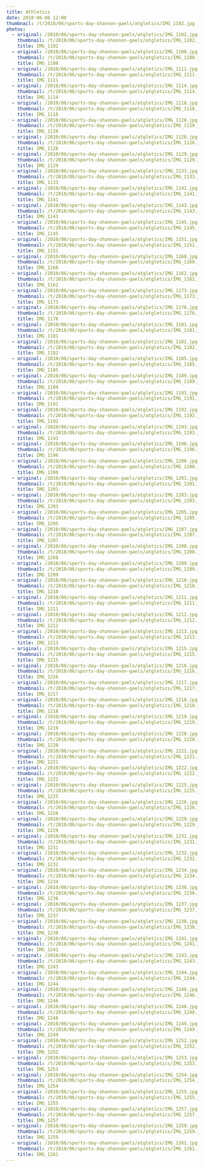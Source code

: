 ```yaml
---
title: Athletics
date: 2010-06-06 12:00
thumbnail: /t/2010/06/sports-day-shannon-gaels/atgletics/IMG_1102.jpg
photos:
  - original: /2010/06/sports-day-shannon-gaels/atgletics/IMG_1102.jpg
    thumbnail: /t/2010/06/sports-day-shannon-gaels/atgletics/IMG_1102.jpg
    title: IMG_1102
  - original: /2010/06/sports-day-shannon-gaels/atgletics/IMG_1108.jpg
    thumbnail: /t/2010/06/sports-day-shannon-gaels/atgletics/IMG_1108.jpg
    title: IMG_1108
  - original: /2010/06/sports-day-shannon-gaels/atgletics/IMG_1111.jpg
    thumbnail: /t/2010/06/sports-day-shannon-gaels/atgletics/IMG_1111.jpg
    title: IMG_1111
  - original: /2010/06/sports-day-shannon-gaels/atgletics/IMG_1114.jpg
    thumbnail: /t/2010/06/sports-day-shannon-gaels/atgletics/IMG_1114.jpg
    title: IMG_1114
  - original: /2010/06/sports-day-shannon-gaels/atgletics/IMG_1118.jpg
    thumbnail: /t/2010/06/sports-day-shannon-gaels/atgletics/IMG_1118.jpg
    title: IMG_1118
  - original: /2010/06/sports-day-shannon-gaels/atgletics/IMG_1120.jpg
    thumbnail: /t/2010/06/sports-day-shannon-gaels/atgletics/IMG_1120.jpg
    title: IMG_1120
  - original: /2010/06/sports-day-shannon-gaels/atgletics/IMG_1126.jpg
    thumbnail: /t/2010/06/sports-day-shannon-gaels/atgletics/IMG_1126.jpg
    title: IMG_1126
  - original: /2010/06/sports-day-shannon-gaels/atgletics/IMG_1129.jpg
    thumbnail: /t/2010/06/sports-day-shannon-gaels/atgletics/IMG_1129.jpg
    title: IMG_1129
  - original: /2010/06/sports-day-shannon-gaels/atgletics/IMG_1133.jpg
    thumbnail: /t/2010/06/sports-day-shannon-gaels/atgletics/IMG_1133.jpg
    title: IMG_1133
  - original: /2010/06/sports-day-shannon-gaels/atgletics/IMG_1141.jpg
    thumbnail: /t/2010/06/sports-day-shannon-gaels/atgletics/IMG_1141.jpg
    title: IMG_1141
  - original: /2010/06/sports-day-shannon-gaels/atgletics/IMG_1143.jpg
    thumbnail: /t/2010/06/sports-day-shannon-gaels/atgletics/IMG_1143.jpg
    title: IMG_1143
  - original: /2010/06/sports-day-shannon-gaels/atgletics/IMG_1145.jpg
    thumbnail: /t/2010/06/sports-day-shannon-gaels/atgletics/IMG_1145.jpg
    title: IMG_1145
  - original: /2010/06/sports-day-shannon-gaels/atgletics/IMG_1151.jpg
    thumbnail: /t/2010/06/sports-day-shannon-gaels/atgletics/IMG_1151.jpg
    title: IMG_1151
  - original: /2010/06/sports-day-shannon-gaels/atgletics/IMG_1160.jpg
    thumbnail: /t/2010/06/sports-day-shannon-gaels/atgletics/IMG_1160.jpg
    title: IMG_1160
  - original: /2010/06/sports-day-shannon-gaels/atgletics/IMG_1162.jpg
    thumbnail: /t/2010/06/sports-day-shannon-gaels/atgletics/IMG_1162.jpg
    title: IMG_1162
  - original: /2010/06/sports-day-shannon-gaels/atgletics/IMG_1173.jpg
    thumbnail: /t/2010/06/sports-day-shannon-gaels/atgletics/IMG_1173.jpg
    title: IMG_1173
  - original: /2010/06/sports-day-shannon-gaels/atgletics/IMG_1176.jpg
    thumbnail: /t/2010/06/sports-day-shannon-gaels/atgletics/IMG_1176.jpg
    title: IMG_1176
  - original: /2010/06/sports-day-shannon-gaels/atgletics/IMG_1181.jpg
    thumbnail: /t/2010/06/sports-day-shannon-gaels/atgletics/IMG_1181.jpg
    title: IMG_1181
  - original: /2010/06/sports-day-shannon-gaels/atgletics/IMG_1182.jpg
    thumbnail: /t/2010/06/sports-day-shannon-gaels/atgletics/IMG_1182.jpg
    title: IMG_1182
  - original: /2010/06/sports-day-shannon-gaels/atgletics/IMG_1185.jpg
    thumbnail: /t/2010/06/sports-day-shannon-gaels/atgletics/IMG_1185.jpg
    title: IMG_1185
  - original: /2010/06/sports-day-shannon-gaels/atgletics/IMG_1189.jpg
    thumbnail: /t/2010/06/sports-day-shannon-gaels/atgletics/IMG_1189.jpg
    title: IMG_1189
  - original: /2010/06/sports-day-shannon-gaels/atgletics/IMG_1191.jpg
    thumbnail: /t/2010/06/sports-day-shannon-gaels/atgletics/IMG_1191.jpg
    title: IMG_1191
  - original: /2010/06/sports-day-shannon-gaels/atgletics/IMG_1192.jpg
    thumbnail: /t/2010/06/sports-day-shannon-gaels/atgletics/IMG_1192.jpg
    title: IMG_1192
  - original: /2010/06/sports-day-shannon-gaels/atgletics/IMG_1193.jpg
    thumbnail: /t/2010/06/sports-day-shannon-gaels/atgletics/IMG_1193.jpg
    title: IMG_1193
  - original: /2010/06/sports-day-shannon-gaels/atgletics/IMG_1196.jpg
    thumbnail: /t/2010/06/sports-day-shannon-gaels/atgletics/IMG_1196.jpg
    title: IMG_1196
  - original: /2010/06/sports-day-shannon-gaels/atgletics/IMG_1200.jpg
    thumbnail: /t/2010/06/sports-day-shannon-gaels/atgletics/IMG_1200.jpg
    title: IMG_1200
  - original: /2010/06/sports-day-shannon-gaels/atgletics/IMG_1201.jpg
    thumbnail: /t/2010/06/sports-day-shannon-gaels/atgletics/IMG_1201.jpg
    title: IMG_1201
  - original: /2010/06/sports-day-shannon-gaels/atgletics/IMG_1203.jpg
    thumbnail: /t/2010/06/sports-day-shannon-gaels/atgletics/IMG_1203.jpg
    title: IMG_1203
  - original: /2010/06/sports-day-shannon-gaels/atgletics/IMG_1205.jpg
    thumbnail: /t/2010/06/sports-day-shannon-gaels/atgletics/IMG_1205.jpg
    title: IMG_1205
  - original: /2010/06/sports-day-shannon-gaels/atgletics/IMG_1207.jpg
    thumbnail: /t/2010/06/sports-day-shannon-gaels/atgletics/IMG_1207.jpg
    title: IMG_1207
  - original: /2010/06/sports-day-shannon-gaels/atgletics/IMG_1208.jpg
    thumbnail: /t/2010/06/sports-day-shannon-gaels/atgletics/IMG_1208.jpg
    title: IMG_1208
  - original: /2010/06/sports-day-shannon-gaels/atgletics/IMG_1209.jpg
    thumbnail: /t/2010/06/sports-day-shannon-gaels/atgletics/IMG_1209.jpg
    title: IMG_1209
  - original: /2010/06/sports-day-shannon-gaels/atgletics/IMG_1210.jpg
    thumbnail: /t/2010/06/sports-day-shannon-gaels/atgletics/IMG_1210.jpg
    title: IMG_1210
  - original: /2010/06/sports-day-shannon-gaels/atgletics/IMG_1211.jpg
    thumbnail: /t/2010/06/sports-day-shannon-gaels/atgletics/IMG_1211.jpg
    title: IMG_1211
  - original: /2010/06/sports-day-shannon-gaels/atgletics/IMG_1212.jpg
    thumbnail: /t/2010/06/sports-day-shannon-gaels/atgletics/IMG_1212.jpg
    title: IMG_1212
  - original: /2010/06/sports-day-shannon-gaels/atgletics/IMG_1213.jpg
    thumbnail: /t/2010/06/sports-day-shannon-gaels/atgletics/IMG_1213.jpg
    title: IMG_1213
  - original: /2010/06/sports-day-shannon-gaels/atgletics/IMG_1215.jpg
    thumbnail: /t/2010/06/sports-day-shannon-gaels/atgletics/IMG_1215.jpg
    title: IMG_1215
  - original: /2010/06/sports-day-shannon-gaels/atgletics/IMG_1216.jpg
    thumbnail: /t/2010/06/sports-day-shannon-gaels/atgletics/IMG_1216.jpg
    title: IMG_1216
  - original: /2010/06/sports-day-shannon-gaels/atgletics/IMG_1217.jpg
    thumbnail: /t/2010/06/sports-day-shannon-gaels/atgletics/IMG_1217.jpg
    title: IMG_1217
  - original: /2010/06/sports-day-shannon-gaels/atgletics/IMG_1218.jpg
    thumbnail: /t/2010/06/sports-day-shannon-gaels/atgletics/IMG_1218.jpg
    title: IMG_1218
  - original: /2010/06/sports-day-shannon-gaels/atgletics/IMG_1219.jpg
    thumbnail: /t/2010/06/sports-day-shannon-gaels/atgletics/IMG_1219.jpg
    title: IMG_1219
  - original: /2010/06/sports-day-shannon-gaels/atgletics/IMG_1220.jpg
    thumbnail: /t/2010/06/sports-day-shannon-gaels/atgletics/IMG_1220.jpg
    title: IMG_1220
  - original: /2010/06/sports-day-shannon-gaels/atgletics/IMG_1221.jpg
    thumbnail: /t/2010/06/sports-day-shannon-gaels/atgletics/IMG_1221.jpg
    title: IMG_1221
  - original: /2010/06/sports-day-shannon-gaels/atgletics/IMG_1222.jpg
    thumbnail: /t/2010/06/sports-day-shannon-gaels/atgletics/IMG_1222.jpg
    title: IMG_1222
  - original: /2010/06/sports-day-shannon-gaels/atgletics/IMG_1225.jpg
    thumbnail: /t/2010/06/sports-day-shannon-gaels/atgletics/IMG_1225.jpg
    title: IMG_1225
  - original: /2010/06/sports-day-shannon-gaels/atgletics/IMG_1226.jpg
    thumbnail: /t/2010/06/sports-day-shannon-gaels/atgletics/IMG_1226.jpg
    title: IMG_1226
  - original: /2010/06/sports-day-shannon-gaels/atgletics/IMG_1229.jpg
    thumbnail: /t/2010/06/sports-day-shannon-gaels/atgletics/IMG_1229.jpg
    title: IMG_1229
  - original: /2010/06/sports-day-shannon-gaels/atgletics/IMG_1231.jpg
    thumbnail: /t/2010/06/sports-day-shannon-gaels/atgletics/IMG_1231.jpg
    title: IMG_1231
  - original: /2010/06/sports-day-shannon-gaels/atgletics/IMG_1232.jpg
    thumbnail: /t/2010/06/sports-day-shannon-gaels/atgletics/IMG_1232.jpg
    title: IMG_1232
  - original: /2010/06/sports-day-shannon-gaels/atgletics/IMG_1234.jpg
    thumbnail: /t/2010/06/sports-day-shannon-gaels/atgletics/IMG_1234.jpg
    title: IMG_1234
  - original: /2010/06/sports-day-shannon-gaels/atgletics/IMG_1236.jpg
    thumbnail: /t/2010/06/sports-day-shannon-gaels/atgletics/IMG_1236.jpg
    title: IMG_1236
  - original: /2010/06/sports-day-shannon-gaels/atgletics/IMG_1237.jpg
    thumbnail: /t/2010/06/sports-day-shannon-gaels/atgletics/IMG_1237.jpg
    title: IMG_1237
  - original: /2010/06/sports-day-shannon-gaels/atgletics/IMG_1238.jpg
    thumbnail: /t/2010/06/sports-day-shannon-gaels/atgletics/IMG_1238.jpg
    title: IMG_1238
  - original: /2010/06/sports-day-shannon-gaels/atgletics/IMG_1241.jpg
    thumbnail: /t/2010/06/sports-day-shannon-gaels/atgletics/IMG_1241.jpg
    title: IMG_1241
  - original: /2010/06/sports-day-shannon-gaels/atgletics/IMG_1243.jpg
    thumbnail: /t/2010/06/sports-day-shannon-gaels/atgletics/IMG_1243.jpg
    title: IMG_1243
  - original: /2010/06/sports-day-shannon-gaels/atgletics/IMG_1244.jpg
    thumbnail: /t/2010/06/sports-day-shannon-gaels/atgletics/IMG_1244.jpg
    title: IMG_1244
  - original: /2010/06/sports-day-shannon-gaels/atgletics/IMG_1246.jpg
    thumbnail: /t/2010/06/sports-day-shannon-gaels/atgletics/IMG_1246.jpg
    title: IMG_1246
  - original: /2010/06/sports-day-shannon-gaels/atgletics/IMG_1248.jpg
    thumbnail: /t/2010/06/sports-day-shannon-gaels/atgletics/IMG_1248.jpg
    title: IMG_1248
  - original: /2010/06/sports-day-shannon-gaels/atgletics/IMG_1249.jpg
    thumbnail: /t/2010/06/sports-day-shannon-gaels/atgletics/IMG_1249.jpg
    title: IMG_1249
  - original: /2010/06/sports-day-shannon-gaels/atgletics/IMG_1252.jpg
    thumbnail: /t/2010/06/sports-day-shannon-gaels/atgletics/IMG_1252.jpg
    title: IMG_1252
  - original: /2010/06/sports-day-shannon-gaels/atgletics/IMG_1253.jpg
    thumbnail: /t/2010/06/sports-day-shannon-gaels/atgletics/IMG_1253.jpg
    title: IMG_1253
  - original: /2010/06/sports-day-shannon-gaels/atgletics/IMG_1254.jpg
    thumbnail: /t/2010/06/sports-day-shannon-gaels/atgletics/IMG_1254.jpg
    title: IMG_1254
  - original: /2010/06/sports-day-shannon-gaels/atgletics/IMG_1255.jpg
    thumbnail: /t/2010/06/sports-day-shannon-gaels/atgletics/IMG_1255.jpg
    title: IMG_1255
  - original: /2010/06/sports-day-shannon-gaels/atgletics/IMG_1257.jpg
    thumbnail: /t/2010/06/sports-day-shannon-gaels/atgletics/IMG_1257.jpg
    title: IMG_1257
  - original: /2010/06/sports-day-shannon-gaels/atgletics/IMG_1259.jpg
    thumbnail: /t/2010/06/sports-day-shannon-gaels/atgletics/IMG_1259.jpg
    title: IMG_1259
  - original: /2010/06/sports-day-shannon-gaels/atgletics/IMG_1261.jpg
    thumbnail: /t/2010/06/sports-day-shannon-gaels/atgletics/IMG_1261.jpg
    title: IMG_1261
---
```

